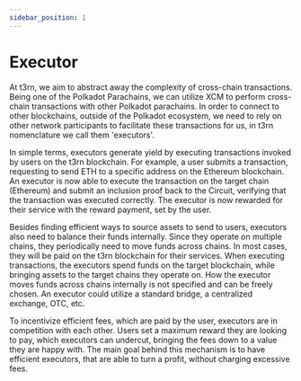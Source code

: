 ```yaml
---
sidebar_position: 1
---
```


# Executor

At t3rn, we aim to abstract away the complexity of cross-chain transactions. Being one of the Polkadot Parachains, we can utilize XCM to perform cross-chain transactions with other Polkadot parachains. In order to connect to other blockchains, outside of the Polkadot ecosystem, we need to rely on other network participants to facilitate these transactions for us, in t3rn nomenclature we call them 'executors'. 

In simple terms, executors generate yield by executing transactions invoked by users on the t3rn blockchain. For example, a user submits a transaction, requesting to send ETH to a specific address on the Ethereum blockchain. An executor is now able to execute the transaction on the target chain (Ethereum) and submit an inclusion proof back to the Circuit, verifying that the transaction was executed correctly. The executor is now rewarded for their service with the reward payment, set by the user.

Besides finding efficient ways to source assets to send to users, executors also need to balance their funds internally. Since they operate on multiple chains, they periodically need to move funds across chains. In most cases, they will be paid on the t3rn blockchain for their services. When executing transactions, the executors spend funds on the target blockchain, while bringing assets to the target chains they operate on. How the executor moves funds across chains internally is not specified and can be freely chosen. An executor could utilize a standard bridge, a centralized exchange, OTC, etc. 
	
To incentivize efficient fees, which are paid by the user, executors are in competition with each other. Users set a maximum reward they are looking to pay, which executors can undercut, bringing the fees down to a value they are happy with. The main goal behind this mechanism is to have efficient executors, that are able to turn a profit, without charging excessive fees. 